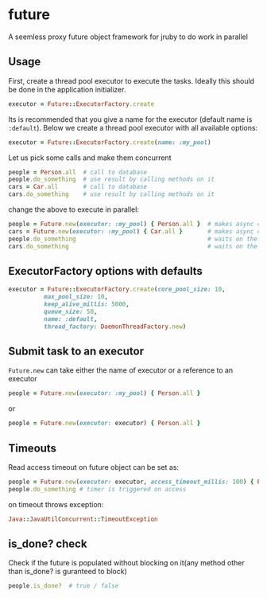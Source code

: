 future
======

A seemless proxy future object framework for jruby to do work in parallel

Usage
-----

First, create a thread pool executor to execute the tasks. Ideally this should be done in the application initializer.
``` ruby
executor = Future::ExecutorFactory.create
```

Its is recommended that you give a name for the executor (default name is `:default`). Below we create a thread pool executor with all available options:
``` ruby
executor = Future::ExecutorFactory.create(name: :my_pool)
```

Let us pick some calls and make them concurrent
``` ruby
people = Person.all  # call to database
people.do_something  # use result by calling methods on it
cars = Car.all   	 # call to database
cars.do_something    # use result by calling methods on it
```
change the above to execute in parallel:
``` ruby
people = Future.new(executor: :my_pool) { Person.all }  # makes async call to database and returns the result as a future object
cars = Future.new(executor: :my_pool) { Car.all }  	    # makes async call to database and returns the result as a future object
people.do_something  									# waits on the future object to be popluated and only then is the method call executed
cars.do_something    									# waits on the future object to be popluated and only then is the method call executed
```


ExecutorFactory options with defaults
-------------------------------------
``` ruby
executor = Future::ExecutorFactory.create(core_pool_size: 10,
          max_pool_size: 10,
          keep_alive_millis: 5000,
          queue_size: 50,
          name: :default,
          thread_factory: DaemonThreadFactory.new)
```

Submit task to an executor
--------------------------
```Future.new``` can take either the name of executor or a reference to an executor
``` ruby
people = Future.new(executor: :my_pool) { Person.all }
```
or
``` ruby
people = Future.new(executor: executor) { Person.all }
```
Timeouts
--------
Read access timeout on future object can be set as:
``` ruby
people = Future.new(executor: executor, access_timeout_millis: 100) { Person.all }
people.do_something # timer is triggered on access
```
on timeout throws exception:
``` ruby
Java::JavaUtilConcurrent::TimeoutException
```
is_done? check
--------------
Check if the future is populated without blocking on it(any method other than is_done? is guranteed to block)
``` ruby
people.is_done?  # true / false
```
